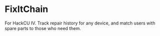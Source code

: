 # FixItChain
For HackCU IV. Track repair history for any device, and match users with spare parts to those who need them.
